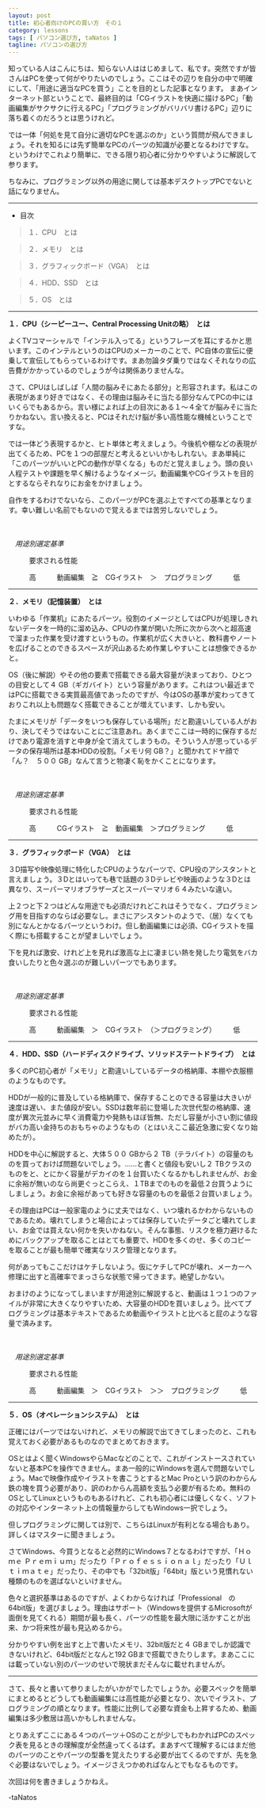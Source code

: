 ```yaml
---
layout: post
title: 初心者向けのPCの買い方　その１
category: lessons
tags: [ パソコン選び方, taNatos ]
tagline: パソコンの選び方
---
```



知っている人はこんにちは、知らない人ははじめまして、私です。突然ですが皆さんはPCを使って何がやりたいのでしょう。ここはその辺りを自分の中で明確にして、「用途に適当なPCを買う」ことを目的とした記事となります。
まあインターネット部ということで、最終目的は「CGイラストを快適に描けるPC」「動画編集がサクサクに行えるPC」「プログラミングがバリバリ書けるPC」辺りに落ち着くのだろうとは思うけれど。

では一体「何処を見て自分に適切なPCを選ぶのか」という質問が飛んできましょう。それを知るには先ず簡単なPCのパーツの知識が必要となるわけですな。というわけでこれより簡単に、できる限り初心者に分かりやすいように解説して参ります。

ちなみに、プログラミング以外の用途に関しては基本デスクトップPCでないと話になりません。

----------




 - 目次


> １．CPU　とは

> ２．メモリ　とは

> ３．グラフィックボード（VGA）　とは

> ４．HDD、SSD　とは

> ５．OS　とは

----------


**１．CPU（シーピーユー、Central Processing Unitの略）　とは**

よくTVコマーシャルで「インテル入ってる」というフレーズを耳にするかと思います。このインテルというのはCPUのメーカーのことで、PC自体の宣伝に便乗して宣伝してもらっているわけです。まあ勿論タダ乗りではなくそれなりの広告費がかかっているのでしょうが今は関係ありませんな。

さて、CPUはしばしば「人間の脳みそにあたる部分」と形容されます。私はこの表現があまり好きではなく、その理由は脳みそに当たる部分なんてPCの中にはいくらでもあるから。言い様によれば上の目次にある１～４全てが脳みそに当たりかねない。言い換えると、PCはそれだけ脳が多い高性能な機械ということですな。

では一体どう表現するかと、ヒト単体と考えましょう。今後机や棚などの表現が出てくるため、PCを１つの部屋だと考えるといいかもしれない。まあ単純に「このパーツがいいとPCの動作が早くなる」ものだと覚えましょう。頭の良い人程テストや課題を早く解けるようなイメージ。動画編集やCGイラストを目的とするならそれなりにお金をかけましょう。

自作をするわけでないなら、このパーツがPCを選ぶ上ですべての基準となります。幸い難しい名前でもないので覚えるまでは苦労しないでしょう。

　

　*用途別選定基準*

　　　要求される性能

　　　高　　　動画編集　≧　CGイラスト　＞　プログラミング　　　低

----------

**２．メモリ（記憶装置）　とは**

いわゆる「作業机」にあたるパーツ。役割のイメージとしてはCPUが処理しきれないデータを一時的に溜め込み、CPUの作業が開いた所に次から次へと超高速で溜まった作業を受け渡すというもの。作業机が広く大きいと、教科書やノートを広げることのできるスペースが沢山あるため作業しやすいことは想像できるかと。

OS（後に解説）やその他の要素で搭載できる最大容量が決まっており、ひとつの目安として４ GB（ギガバイト）という容量があります。これはつい最近まではPCに搭載できる実質最高値であったのですが、今はOSの基準が変わってきておりこれ以上も問題なく搭載できることが増えています、しかも安い。

たまにメモリが「データをいつも保存している場所」だと勘違いしている人がおり、決してそうではないことにご注意あれ。あくまでここは一時的に保存するだけであり電源を消すと中身が全て消えてしまうもの。そういう人が思っているデータの保存場所は基本HDDの役割。「メモリ何 GB？」と聞かれてドヤ顔で「ん？　５００ GB」なんて言うと物凄く恥をかくことになります。


　

　*用途別選定基準*

　　　要求される性能

　　　高　　　CGイラスト　≧　動画編集　＞プログラミング　　　低

----------
**３．グラフィックボード（VGA）　とは**

３D描写や映像処理に特化したCPUのようなパーツで、CPU役のアシスタントと言えましょう。３Dとはいっても巷で話題の３Dテレビや映画のような３Dとは異なり、スーパーマリオブラザーズとスーパーマリオ６４みたいな違い。

上２つと下２つはどんな用途でも必須だけれどこれはそうでなく、プログラミング用を目指すのならば必要なし。まさにアシスタントのようで、（居）なくても別になんとかなるパーツというわけ。但し動画編集には必須、CGイラストを描く際にも搭載することが望ましいでしょう。

下を見れば激安、けれど上を見れば激高な上に凄まじい熱を発したり電気をバカ食いしたりと色々選ぶのが難しいパーツでもあります。

　

　*用途別選定基準*

　　　要求される性能

　　　高　　　動画編集　＞　CGイラスト　（＞プログラミング）　　　低

----------
**４．HDD、SSD（ハードディスクドライブ、ソリッドステートドライブ）　とは**


多くのPC初心者が「メモリ」と勘違いしているデータの格納庫、本棚や衣服棚のようなものです。

HDDが一般的に普及している格納庫で、保存することのできる容量は大きいが速度は遅い、また値段が安い。SSDは数年前に登場した次世代型の格納庫、速度が異次元並みに早く消費電力や発熱もほぼ皆無、ただし容量が小さい割に値段がバカ高い金持ちのおもちゃのようなもの（とはいえここ最近急激に安くなり始めたが）。

HDDを中心に解説すると、大体５００ GBから２ TB（テラバイト）の容量のものを買っておけば問題ないでしょう。……と書くと値段も安いし２ TBクラスのものをと、とにかく容量がデカイのを１台買いたくなるかもしれませんが、お金に余裕が無いのなら尚更ぐっとこらえ、１TBまでのものを最低２台買うようにしましょう。お金に余裕があっても好きな容量のものを最低２台買いましょう。

その理由はPCは一般家電のように丈夫ではなく、いつ壊れるかわからないものであるため。壊れてしまうと場合によっては保存していたデータごと壊れてしまい、お金では買えない何かを失いかねない。そんな事態、リスクを極力避けるためにバックアップを取ることはとても重要で、HDDを多くのせ、多くのコピーを取ることが最も簡単で確実なリスク管理となります。

何があってもここだけはケチしないよう。仮にケチしてPCが壊れ、メーカーへ修理に出すと高確率でまっさらな状態で帰ってきます。絶望しかない。

おまけのようになってしまいますが用途別に解説すると、動画は１つ１つのファイルが非常に大きくなりやすいため、大容量のHDDを買いましょう。比べてプログラミングは基本テキストであるため動画やイラストと比べると屁のような容量で済みます。

　


　*用途別選定基準*

　　　要求される性能

　　　高　　　動画編集　＞　CGイラスト　＞＞　プログラミング　　　低

----------
**５．OS（オペレーションシステム）　とは**

正確にはパーツではないけれど、メモリの解説で出てきてしまったのと、これも覚えておく必要があるものなのでまとめておきます。

OSとはよく聞くWindowsやらMacなどのことで、これがインストースされていないと基本PCを操作できません。まあ一般的にWindowsを選んで問題ないでしょう。Macで映像作成やイラストを書こうとするとMac Proという訳のわからん鉄の塊を買う必要があり、訳のわからん高額を支払う必要が有るため。無料のOSとしてLinuxというものもあるけれど、これも初心者には優しくなく、ソフトの対応やインターネット上の情報量からしてもWindows一択でしょう。

但しプログラミングに関しては別で、こちらはLinuxが有利となる場合もあり。詳しくはマスターに聞きましょう。

さてWindows、今買うとなると必然的にWindows７となるわけですが、「Ｈｏｍｅ Ｐｒｅｍｉｕｍ」だったり「Ｐｒｏｆｅｓｓｉｏｎａｌ」だったり「Ｕｌｔｉｍａｔｅ」だったり、その中でも「32bit版」「64bit」版という見慣れない種類のものを選ばないといけません。

色々と選択基準はあるのですが、よくわからなければ「Professional　の　64bit版」を選びましょう。理由はサポート（Windowsを提供するMicrosoftが面倒を見てくれる）期間が最も長く、パーツの性能を最大限に活かすことが出来、かつ将来性が最も見込めるから。

分かりやすい例を出すと上で書いたメモリ、32bit版だと４ GBまでしか認識できないけれど、64bit版だとなんと192 GBまで搭載できたりします。まあここには載っていない別のパーツのせいで現状まだそんなに載せれませんが。

----------
さて、長々と書いて参りましたがいかがでしたでしょうか。必要スペックを簡単にまとめるとどうしても動画編集には高性能が必要となり、次いでイラスト、プログラミングの順となります。性能に比例して必要な資金も上昇するため、動画編集は多少敷居は高いかもしれませんな。

とりあえずここにある４つのパーツ＋OSのことが少しでもわかればPCのスペック表を見るときの理解度が全然違ってくるはず。まあすべて理解するにはまだ他のパーツのことやパーツの型番を覚えたりする必要が出てくるのですが、先を急ぐ必要はないでしょう。イメージさえつかめればなんとでもなるものです。

次回は何を書きましょうかねえ。

-taNatos